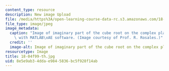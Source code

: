 ```yaml
---
content_type: resource
description: New image Upload
file: /media/https%3A/open-learning-course-data-rc.s3.amazonaws.com/18-04-complex-variables-with-applications-fall-1999/8e5e9ab34ddae9845836bc5f928f14ab_18-04f99-th.jpg
file_type: image/jpeg
image_metadata:
  caption: "Image of imaginary part of the cube root on the complex plane. Image created\
    \ with MATLAB\xAE software. (Image courtesy of Prof. R. Rosales.)"
  credit: ''
  image-alt: Image of imaginary part of the cube root on the complex plane.
resourcetype: Image
title: 18-04f99-th.jpg
uid: 8e5e9ab3-4dda-e984-5836-bc5f928f14ab
---
```

